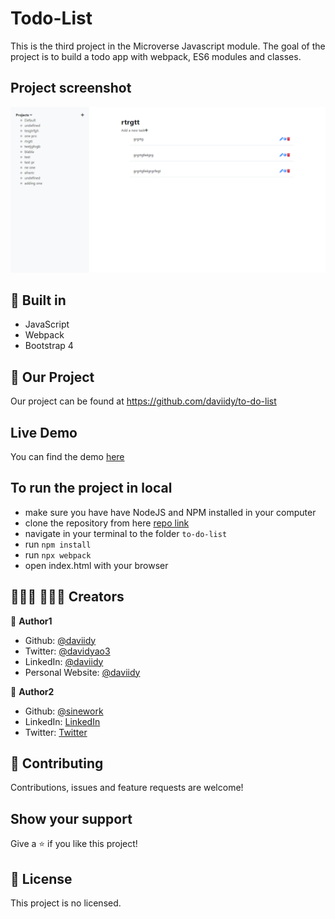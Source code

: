 # Todo-List
This is the third project in the Microverse Javascript module. The goal of the project is to build a todo app with webpack, ES6 modules and classes.

## Project screenshot
![screenshot](./screenshot.png)

## 🔨 Built in

- JavaScript
- Webpack
- Bootstrap 4

## 🚀 Our Project

Our project can be found at https://github.com/daviidy/to-do-list

## Live Demo

You can find the demo [here](https://daviidy.github.io/to-do-list/)


## To run the project in local

- make sure you have have NodeJS and NPM installed in your computer
- clone the repository from here [repo link](https://github.com/daviidy/to-do-list)
- navigate in your terminal to the folder `to-do-list`
- run `npm install`
- run `npx webpack`
- open index.html with your browser

## 👨🏽‍💻 👨🏿‍💻 Creators

👤 **Author1**

- Github: [@daviidy](https://github.com/daviidy)
- Twitter: [@davidyao3](https://twitter.com/DavidYao3)
- LinkedIn: [@daviidy](https://www.linkedin.com/in/david-yao-6bb95299/)
- Personal Website: [@daviidy](http://david-yao.com)

👤 **Author2**

- Github: [@sinework](https://github.com/sinework)
- LinkedIn: [LinkedIn](https://www.linkedin.com/in/sinework-amare-shiferaw/)
- Twitter: [Twitter](https://twitter.com/SineworkAmare)

## 🤝 Contributing

Contributions, issues and feature requests are welcome!

## Show your support

Give a ⭐️ if you like this project!

## 📝 License

This project is no licensed.

